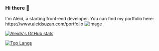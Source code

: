 ### Hi there 👋

I'm Aleid, a starting front-end developer.
You can find my portfolio here:
https://www.aleidsuzan.com/portfolio
![image](https://github.com/AleidS/AleidS/assets/84040857/f565e1d1-293a-45d3-9ea1-25f226c6a732)

[![Aleids's GitHub stats](https://github-readme-stats.vercel.app/api?username=AleidS&show_icons=true&theme=dark)](https://github.com/AleidS/github-readme-stats)

[![Top Langs](https://github-readme-stats.vercel.app/api/top-langs/?username=AleidS&show_icons=true&theme=dark&layout=compact)](https://github.com/AleidS/github-readme-stats)



<!--
**AleidS/AleidS** is a ✨ _special_ ✨ repository because its `README.md` (this file) appears on your GitHub profile.

Here are some ideas to get you started:

- 🔭 I’m currently working on ...
- 🌱 I’m currently learning ...
- 👯 I’m looking to collaborate on ...
- 🤔 I’m looking for help with ...
- 💬 Ask me about ...
- 📫 How to reach me: ...
- 😄 Pronouns: ...
- ⚡ Fun fact: ...
-->
